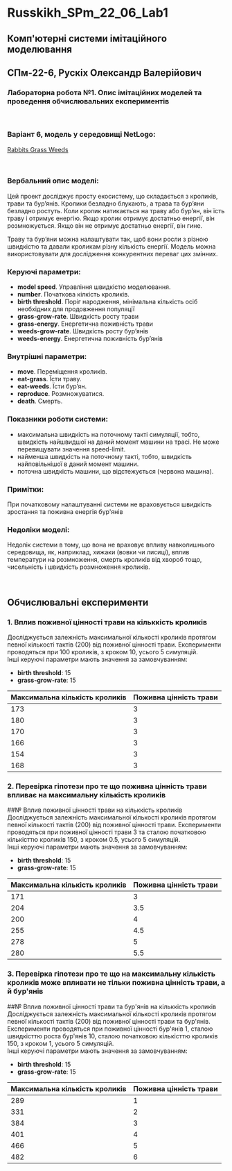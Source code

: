 # Russkikh_SPm_22_06_Lab1
## Комп'ютерні системи імітаційного моделювання
## СПм-22-6, **Рускix Олександр Валерійович**
### Лабораторна робота №**1**. Опис імітаційних моделей та проведення обчислювальних експериментів

<br>

### Варіант 6, модель у середовищі NetLogo:
[Rabbits Grass Weeds](http://www.netlogoweb.org/launch#http://www.netlogoweb.org/assets/modelslib/Sample%20Models/Biology/Rabbits%20Grass%20Weeds.nlogo)

<br>

### Вербальний опис моделі:
Цей проект досліджує просту екосистему, що складається з кроликів, трави та бур’янів. Кролики безладно блукають, а трава та бур’яни безладно ростуть. Коли кролик натикається на траву або бур’ян, він їсть траву і отримує енергію. Якщо кролик отримує достатньо енергії, він розмножується. Якщо він не отримує достатньо енергії, він гине.

Траву та бур’яни можна налаштувати так, щоб вони росли з різною швидкістю та давали кроликам різну кількість енергії. Модель можна використовувати для дослідження конкурентних переваг цих змінних.

### Керуючі параметри:
- **model speed**. Управління швидкістю моделювання.
- **number**. Початкова кілкість кроликів.
- **birth threshold**. Поріг народження, мінімальна кількість осіб необхідних для продовження популяції
- **grass-grow-rate**. Швидкість росту трави
-  **grass-energy**. Енергетична поживність трави
-  **weeds-grow-rate**. Швидкість росту бур’янів
-  **weeds-energy**.  Енергетична поживність бур’янів

### Внутрішні параметри:
- **move**. Переміщення кроликів.
- **eat-grass**. Їсти траву.
- **eat-weeds**. Їсти бур’ян.
- **reproduce**. Розмножуватися.
- **death**. Смерть.

### Показники роботи системи:
- максимальна швидкість на поточному такті симуляції, тобто, швидкість найшвидшої на даний момент машини на трасі. Не може перевищувати значення speed-limit.
- найменша швидкість на поточному такті, тобто, швидкість найповільнішої в даний момент машини.
- поточна швидкість машини, що відстежується (червона машина).

### Примітки:
При початковому налаштуванні системи не враховується швидкість зростання та поживна енергія бур'янів

### Недоліки моделі:
Недолік системи в тому, що вона не враховує впливу навколишнього середовища, як, наприклад, хижаки (вовки чи лисиці), вплив температури на розмноження, смерть кроликів від хвороб тощо, чисельність і швидкість розмноження кроликів.

<br>

## Обчислювальні експерименти

### 1. Вплив поживної цінності трави на кільккість кроликів
Досліджується залежність максимальної кількості кроликів протягом певної кількості тактів (200) від поживної цінності трави.
Експерименти проводяться при 100 кроликів, з кроком 10, усього 5 симуляцій.  
Інші керуючі параметри мають значення за замовчуванням:
- **birth threshold**: 15
- **grass-grow-rate**: 15

<table>
<thead>
<tr><th>Максимальна кількість кроликів</th><th>Поживна цінність трави</th></tr>
</thead>
<tbody>
<tr><td>173</td><td>3</td></tr>
<tr><td>180</td><td>3</td></tr>
<tr><td>170</td><td>3</td></tr>
<tr><td>166</td><td>3</td></tr>
<tr><td>154</td><td>3</td></tr>
<tr><td>168</td><td>3</td></tr>
</tbody>
</table>

### 2. Перевірка гіпотези про те що поживна цінність трави впливає на максимальну кількість кроликів

##№ Вплив поживної цінності трави на кільккість кроликів
Досліджується залежність максимальної кількості кроликів протягом певної кількості тактів (200) від поживної цінності трави.
Експерименти проводяться при поживної цінності трави 3 та сталою початковою кількісттю кроликів 150, з кроком 0.5, усього 5 симуляцій.  
Інші керуючі параметри мають значення за замовчуванням:
- **birth threshold**: 15
- **grass-grow-rate**: 15

<table>
<thead>
<tr><th>Максимальна кількість кроликів</th><th>Поживна цінність трави</th></tr>
</thead>
<tbody>
<tr><td>171</td><td>3</td></tr>
<tr><td>204</td><td>3.5</td></tr>
<tr><td>200</td><td>4</td></tr>
<tr><td>255</td><td>4.5</td></tr>
<tr><td>278</td><td>5</td></tr>
<tr><td>280</td><td>5.5</td></tr>
</tbody>
</table>

### 3. Перевірка гіпотези про те що на максимальну кількість кроликів може впливати не тільки поживна цінність трави, а й бур'янів

##№ Вплив поживної цінності трави та бур'янів на кільккість кроликів
Досліджується залежність максимальної кількості кроликів протягом певної кількості тактів (200) від поживної цінності трави та бур'янів.
Експерименти проводяться при поживної цінності бур'янів 1, сталою швидкісттю роста бур'янів 10, сталою початковою кількісттю кроликів 150, з кроком 1, усього 5 симуляцій.  
Інші керуючі параметри мають значення за замовчуванням:
- **birth threshold**: 15
- **grass-grow-rate**: 15

<table>
<thead>
<tr><th>Максимальна кількість кроликів</th><th>Поживна цінність трави</th></tr>
</thead>
<tbody>
<tr><td>289</td><td>1</td></tr>
<tr><td>331</td><td>2</td></tr>
<tr><td>384</td><td>3</td></tr>
<tr><td>401</td><td>4</td></tr>
<tr><td>466</td><td>5</td></tr>
<tr><td>482</td><td>6</td></tr>
</tbody>
</table>
